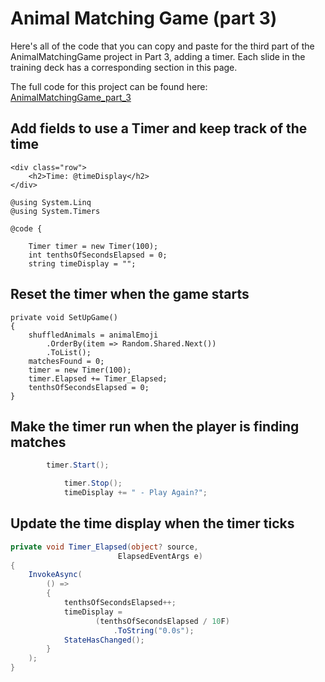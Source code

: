 # Animal Matching Game (part 3)

Here's all of the code that you can copy and paste for the third part of the AnimalMatchingGame project in Part 3, adding a timer. Each slide in the training deck has a corresponding section in this page.

The full code for this project can be found here: [AnimalMatchingGame_part_3](https://github.com/andrewstellman/blazor-training/tree/main/Code/AnimalMatchingGame_part_3)

## Add fields to use a Timer and keep track of the time

```razor
<div class="row">
    <h2>Time: @timeDisplay</h2>
</div>
```

```razor
@using System.Linq
@using System.Timers

@code {

    Timer timer = new Timer(100);
    int tenthsOfSecondsElapsed = 0;
    string timeDisplay = "";
```

## Reset the timer when the game starts

```razor
private void SetUpGame()
{
    shuffledAnimals = animalEmoji
        .OrderBy(item => Random.Shared.Next())
        .ToList();
    matchesFound = 0;
    timer = new Timer(100);
    timer.Elapsed += Timer_Elapsed;
    tenthsOfSecondsElapsed = 0;
}
```

## Make the timer run when the player is finding matches

```c#
        timer.Start();
```

```c#
            timer.Stop();
            timeDisplay += " - Play Again?";
```

## Update the time display when the timer ticks

```c#
private void Timer_Elapsed(object? source, 
                        ElapsedEventArgs e)
{
    InvokeAsync(
        () =>
        {
            tenthsOfSecondsElapsed++;
            timeDisplay = 
                   (tenthsOfSecondsElapsed / 10F)
                       .ToString("0.0s");
            StateHasChanged();
        }
    );
}
```

